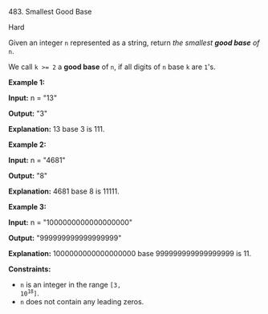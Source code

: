 ﻿483\. Smallest Good Base

Hard

Given an integer `n` represented as a string, return _the smallest **good base** of_ `n`.

We call `k >= 2` a **good base** of `n`, if all digits of `n` base `k` are `1`'s.

**Example 1:**

**Input:** n = "13"

**Output:** "3"

**Explanation:** 13 base 3 is 111.

**Example 2:**

**Input:** n = "4681"

**Output:** "8"

**Explanation:** 4681 base 8 is 11111.

**Example 3:**

**Input:** n = "1000000000000000000"

**Output:** "999999999999999999"

**Explanation:** 1000000000000000000 base 999999999999999999 is 11.

**Constraints:**

*   `n` is an integer in the range <code>[3, 10<sup>18</sup>]</code>.
*   `n` does not contain any leading zeros.